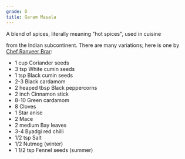 ```yaml
---
grade: D
title: Garam Masala
---
```

<!-- stub -->A blend of spices, literally meaning "hot spices", used in cuisine 
from the Indian subcontinent.<!-- endstub --> There are many variations; here is 
one by [Chef Ranveer Brar](https://www.youtube.com/watch?v=f5_E0SknU7Q):

- 1 cup Coriander seeds
- 3 tsp White cumin seeds
- 1 tsp Black cumin seeds 
- 2-3 Black cardamom
- 2 heaped tbsp Black peppercorns
- 2 inch Cinnamon stick
- 8-10 Green cardamom
- 8 Cloves
- 1 Star anise
- 2 Mace
- 2 medium Bay leaves
- 3-4 Byadgi red chilli
- 1/2 tsp Salt
- 1/2 Nutmeg (winter)
- 1 1/2 tsp Fennel seeds (summer)